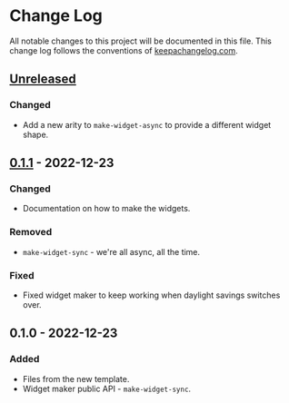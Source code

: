 # Change Log
All notable changes to this project will be documented in this file. This change log follows the conventions of [keepachangelog.com](http://keepachangelog.com/).

## [Unreleased]
### Changed
- Add a new arity to `make-widget-async` to provide a different widget shape.

## [0.1.1] - 2022-12-23
### Changed
- Documentation on how to make the widgets.

### Removed
- `make-widget-sync` - we're all async, all the time.

### Fixed
- Fixed widget maker to keep working when daylight savings switches over.

## 0.1.0 - 2022-12-23
### Added
- Files from the new template.
- Widget maker public API - `make-widget-sync`.

[Unreleased]: https://github.com/your-name/cljtasks/compare/0.1.1...HEAD
[0.1.1]: https://github.com/your-name/cljtasks/compare/0.1.0...0.1.1
